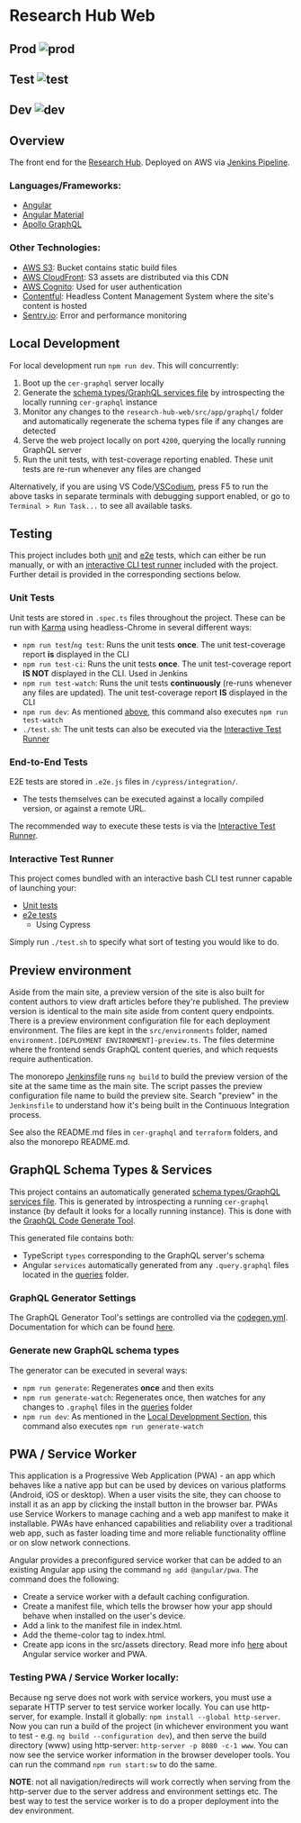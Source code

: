 # Research Hub Web

## Prod ![prod](https://github.com/UoA-eResearch/hub-stack/actions/workflows/sentry.yml/badge.svg?branch=prod)

## Test ![test](https://github.com/UoA-eResearch/hub-stack/actions/workflows/sentry.yml/badge.svg?branch=test)

## Dev ![dev](https://github.com/UoA-eResearch/hub-stack/actions/workflows/sentry.yml/badge.svg?branch=dev)

## Overview
The front end for the [Research Hub](https://research-hub.auckland.ac.nz/). Deployed on AWS via [Jenkins Pipeline](../Jenkinsfile).

### Languages/Frameworks:
* [Angular](https://angular.io/)
* [Angular Material](https://material.angular.io/)
* [Apollo GraphQL](http://apollographql.com/)

### Other Technologies:
* [AWS S3](https://aws.amazon.com/s3/): Bucket contains static build files
* [AWS CloudFront](https://aws.amazon.com/cloudfront/): S3 assets are distributed via this CDN
* [AWS Cognito](https://aws.amazon.com/cognito/): Used for user authentication
* [Contentful](https://contentful.com/): Headless Content Management System where the site's content is hosted
* [Sentry.io](sentry.io): Error and performance monitoring

## Local Development

For local development run `npm run dev`. This will concurrently:

1. Boot up the `cer-graphql` server locally
2. Generate the [schema types/GraphQL services file](./src/app/graphql/schema.ts) by introspecting the locally running `cer-graphql` instance
3. Monitor any changes to the `research-hub-web/src/app/graphql/` folder and automatically regenerate the schema types file if any changes are detected
4. Serve the web project locally on port `4200`, querying the locally running GraphQL server
5. Run the unit tests, with test-coverage reporting enabled. These unit tests are re-run whenever any files are changed

Alternatively, if you are using VS Code/[VSCodium](https://vscodium.com/), press F5 to run the above tasks in separate terminals with debugging support enabled, or go to `Terminal > Run Task...` to see all available tasks.

## Testing
This project includes both [unit](#unit-tests) and [e2e](#end-to-end-tests) tests, which can either be run manually, or with an [interactive CLI test runner](./test.sh) included with the project. Further detail is provided in the corresponding sections below.

### Unit Tests
Unit tests are stored in `.spec.ts` files throughout the project. These can be run with [Karma](https://karma-runner) using headless-Chrome in several different ways:

* `npm run test`/`ng test`: Runs the unit tests **once**. The unit test-coverage report **is** displayed in the CLI
* `npm run test-ci`: Runs the unit tests **once**. The unit test-coverage report **IS NOT** displayed in the CLI. Used in Jenkins
* `npm run test-watch`: Runs the unit tests **continuously** (re-runs whenever any files are updated). The unit test-coverage report **IS** displayed in the CLI
* `npm run dev`: As mentioned [above](#local-development), this command also executes `npm run test-watch`
* `./test.sh`: The unit tests can also be executed via the [Interactive Test Runner](#interactive-test-runner)

### End-to-End Tests
E2E tests are stored in `.e2e.js` files in `/cypress/integration/`.

* The tests themselves can be executed against a locally compiled version, or against a remote URL. 

The recommended way to execute these tests is via the [Interactive Test Runner](#interactive-test-runner).

### Interactive Test Runner
This project comes bundled with an interactive bash CLI test runner capable of launching your:
 * [Unit tests](#unit-tests)
 * [e2e tests](#end-to-end-tests)
    * Using Cypress

Simply run `./test.sh` to specify what sort of testing you would like to do.

## Preview environment
Aside from the main site, a preview version of the site is also built for content authors to view draft articles before they're published. The preview version is identical to the main site aside from content query endpoints. There is a preview environment configuration file for each deployment environment. The files are kept in the `src/environments` folder, named `environment.[DEPLOYMENT ENVIRONMENT]-preview.ts`. The files determine where the frontend sends GraphQL content queries, and which requests require authentication.

The monorepo [Jenkinsfile](../Jenkinsfile) runs `ng build` to build the preview version of the site at the same time as the main site. The script passes the preview configuration file name to build the preview site. Search "preview" in the `Jenkinsfile` to understand how it's being built in the Continuous Integration process.

See also the README.md files in `cer-graphql` and `terraform` folders, and also the monorepo README.md.

## GraphQL Schema Types & Services
This project contains an automatically generated [schema types/GraphQL services file](./src/app/graphql/schema.ts). This is generated by introspecting a running `cer-graphql` instance (by default it looks for a locally running instance). This is done with the [GraphQL Code Generate Tool](http://graphql-code-generator.com/).

This generated file contains both:
* TypeScript `types` corresponding to the GraphQL server's schema
* Angular `services` automatically generated from any `.query.graphql` files located in the [queries](./src/app/graphql/queries/) folder.

### GraphQL Generator Settings
The GraphQL Generator Tool's settings are controlled via the [codegen.yml](./codegen.yml). Documentation for which can be found [here](https://graphql-code-generator.com/docs/plugins/typescript-apollo-angular).

### Generate new GraphQL schema types

The generator can be executed in several ways:

* `npm run generate`: Regenerates **once** and then exits
* `npm run generate-watch`: Regenerates once, then watches for any changes to `.graphql` files in the [queries](./src/app/graphql/queries/) folder
* `npm run dev`: As mentioned in the [Local Development Section](#local-development), this command also executes `npm run generate-watch`

## PWA / Service Worker

This application is a Progressive Web Application (PWA) - an app which behaves like a native app but can be used by devices on various platforms (Android, iOS or desktop). When a user visits the site, they can choose to install it as an app by clicking the install button in the browser bar. PWAs use Service Workers to manage caching and a web app manifest to make it installable. PWAs have enhanced capabilities and reliability over a traditional web app, such as faster loading time and more reliable functionality offline or on slow network connections.

Angular provides a preconfigured service worker that can be added to an existing Angular app using the command `ng add @angular/pwa`. The command does the following:
* Create a service worker with a default caching configuration.
* Create a manifest file, which tells the browser how your app should behave when installed on the user's device.
* Add a link to the manifest file in index.html.
* Add the theme-color <meta> tag to index.html.
* Create app icons in the src/assets directory.
Read more info [here](https://angular.io/guide/service-worker-intro) about Angular service worker and PWA.

### Testing PWA / Service Worker locally:
Because ng serve does not work with service workers, you must use a separate HTTP server to test service worker locally. You can use http-server, for example.
Install it globally: `npm install --global http-server`.
Now you can run a build of the project (in whichever environment you want to test - e.g. `ng build --configuration dev`), and then serve the build directory (www) using http-server:
`http-server -p 8080 -c-1 www`. You can now see the service worker information in the browser developer tools. You can run the command `npm run start:sw` to do the same.

**NOTE**: not all navigation/redirects will work correctly when serving from the http-server due to the server address and environment settings etc. The best way to test the service worker is to do a proper deployment into the dev environment.

